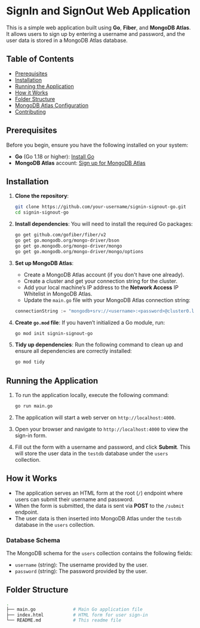 # SignIn and SignOut Web Application

This is a simple web application built using **Go**, **Fiber**, and **MongoDB Atlas**. It allows users to sign up by entering a username and password, and the user data is stored in a MongoDB Atlas database.

## Table of Contents

- [Prerequisites](#prerequisites)
- [Installation](#installation)
- [Running the Application](#running-the-application)
- [How it Works](#how-it-works)
- [Folder Structure](#folder-structure)
- [MongoDB Atlas Configuration](#mongodb-atlas-configuration)
- [Contributing](#contributing)

## Prerequisites

Before you begin, ensure you have the following installed on your system:

- **Go** (Go 1.18 or higher): [Install Go](https://go.dev/dl/)
- **MongoDB Atlas** account: [Sign up for MongoDB Atlas](https://www.mongodb.com/cloud/atlas)

## Installation

1. **Clone the repository**:
    ```bash
    git clone https://github.com/your-username/signin-signout-go.git
    cd signin-signout-go
    ```

2. **Install dependencies**:
    You will need to install the required Go packages:
    ```bash
    go get github.com/gofiber/fiber/v2
    go get go.mongodb.org/mongo-driver/bson
    go get go.mongodb.org/mongo-driver/mongo
    go get go.mongodb.org/mongo-driver/mongo/options
    ```

3. **Set up MongoDB Atlas**:
    - Create a MongoDB Atlas account (if you don't have one already).
    - Create a cluster and get your connection string for the cluster.
    - Add your local machine’s IP address to the **Network Access** IP Whitelist in MongoDB Atlas.
    - Update the `main.go` file with your MongoDB Atlas connection string:
    ```go
    connectionString := "mongodb+srv://<username>:<password>@cluster0.lpuxv.mongodb.net/testdb?retryWrites=true&w=majority"
    ```

4. **Create `go.mod` file**:
    If you haven’t initialized a Go module, run:
    ```bash
    go mod init signin-signout-go
    ```

5. **Tidy up dependencies**:
    Run the following command to clean up and ensure all dependencies are correctly installed:
    ```bash
    go mod tidy
    ```

## Running the Application

1. To run the application locally, execute the following command:
    ```bash
    go run main.go
    ```

2. The application will start a web server on `http://localhost:4000`.

3. Open your browser and navigate to `http://localhost:4000` to view the sign-in form.

4. Fill out the form with a username and password, and click **Submit**. This will store the user data in the `testdb` database under the `users` collection.

## How it Works

- The application serves an HTML form at the root (`/`) endpoint where users can submit their username and password.
- When the form is submitted, the data is sent via **POST** to the `/submit` endpoint.
- The user data is then inserted into MongoDB Atlas under the `testdb` database in the `users` collection.

### Database Schema

The MongoDB schema for the `users` collection contains the following fields:

- `username` (string): The username provided by the user.
- `password` (string): The password provided by the user.

## Folder Structure

```bash
.
├── main.go              # Main Go application file
├── index.html           # HTML form for user sign-in
└── README.md            # This readme file
